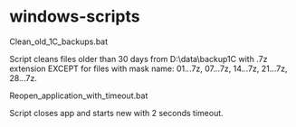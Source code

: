 # windows-scripts
Clean_old_1C_backups.bat

Script cleans files older than 30 days from D:\data\backup1C with .7z extension EXCEPT for files with mask name: 01.*.*.7z, 07.*.*.7z, 14.*.*.7z, 21.*.*.7z, 28.*.*.7z.

Reopen_application_with_timeout.bat

Script closes app and starts new with 2 seconds timeout.
